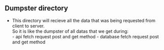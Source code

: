 ## Dumpster directory  
- This directory will recieve all the data that was being requested from client to server.  
  So it is like the dumpster of all datas that we get during:  
        - api fetch request post and get method
        - database fetch request post and get method
